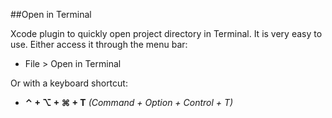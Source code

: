 ##Open in Terminal

Xcode plugin to quickly open project directory in Terminal. It is very easy to use. Either access it through the menu bar:

* File > Open in Terminal

Or with a keyboard shortcut: 

* **⌃ + ⌥ + ⌘ + T** *(Command + Option + Control + T)*
